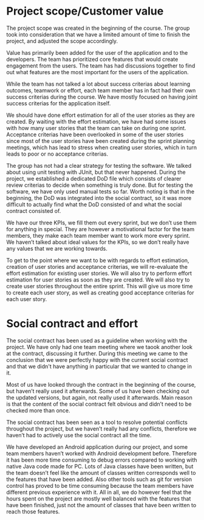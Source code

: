 # Project scope/Customer value

The project scope was created in the beginning of the course. The group took into consideration that we have a limited amount of time to finish the project, and adjusted the scope accordingly. 

Value has primarily been added for the user of the application and to the developers. The team has prioritized core features that would create engagement from the users. The team has had discussions together to find out what features are the most important for the users of the application.

While the team has not talked a lot about success criterias about learning outcomes, teamwork or effort, each team member has in fact had their own success criterias during the course. We have mostly focused on having joint success criterias for the application itself.

We should have done effort estimation for all of the user stories as they are created. By waiting with the effort estimation, we have had some issues with how many user stories that the team can take on during one sprint. Acceptance criterias have been overlooked in some of the user stories since most of the user stories have been created during the sprint planning meetings, which has lead to stress when creating user stories, which in turn leads to poor or no acceptance criterias.

The group has not had a clear strategy for testing the software. We talked about using unit testing with JUnit, but that never happened. During the project, we established a dedicated DoD file which consists of clearer review criterias to decide when something is truly done. But for testing the software, we have only used manual tests so far. Worth noting is that in the beginning, the DoD was integrated into the social contract, so it was more difficult to actually find what the DoD consisted of and what the social contract consisted of.

We have our three KPIs, we fill them out every sprint, but we don’t use them for anything in special. They are however a motivational factor for the team members, they make each team member want to work more every sprint. We haven’t talked about ideal values for the KPIs, so we don’t really have any values that we are working towards.

To get to the point where we want to be with regards to effort estimation, creation of user stories and acceptance criterias, we will re-evaluate the effort estimation for existing user stories. We will also try to perform effort estimation for user stories as soon as they are created. We will also try to create user stories throughout the entire sprint. This will give us more time to create each user story, as well as creating good acceptance criterias for each user story.



# Social contract and effort

The social contract has been used as a guideline when working with the project. We have only had one team meeting where we taook another look at the contract, discussing it further. During this meeting we came to the conclusion that we were perfectly happy with the current social contract and that we didn't have anything in particular that we wanted to change in it.

Most of us have looked through the contract in the beginning of the course, but haven’t really used it afterwards. Some of us have been checking out the updated versions, but again, not really used it afterwards. Main reason is that the content of the social contract felt obvious and didn’t need to be checked more than once. 

The social contract has been seen as a tool to resolve potential conflicts throughout the project, but we haven’t really had any conflicts, therefore we haven’t had to actively use the social contract all the time.

We have developed an Android application during our project, and some team members haven’t worked with Android development before. Therefore it has been more time consuming to debug errors compared to working with native Java code made for PC. Lots of Java classes have been written, but the team doesn’t feel like the amount of classes written corresponds well to the features that have been added. Also other tools such as git for version control has proved to be time consuming because the team members have different previous experience with it. All in all, we do however feel that the hours spent on the project are mostly well balanced with the features that have been finished, just not the amount of classes that have been written to reach those features.
